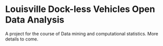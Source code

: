 # Louisville Dock-less Vehicles Open Data Analysis

A project for the course of Data mining and computational statistics. More details to come.